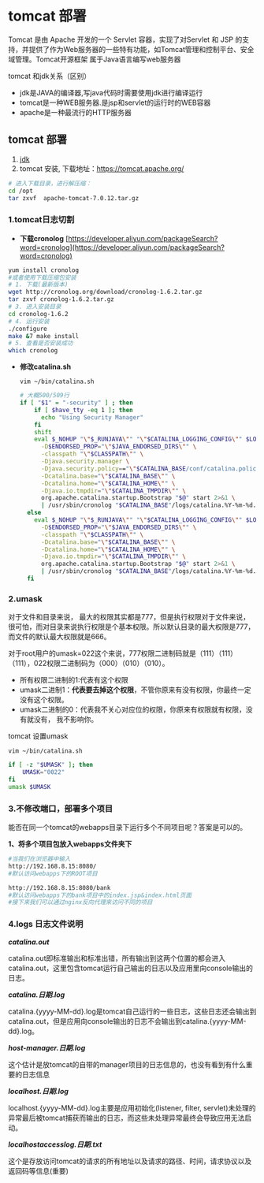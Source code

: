 # tomcat 部署

Tomcat 是由 Apache 开发的一个 Servlet 容器，实现了对Servlet 和 JSP 的支持，并提供了作为Web服务器的一些特有功能，如Tomcat管理和控制平台、安全域管理。Tomcat开源框架 属于Java语言编写web服务器

tomcat 和jdk关系（区别）

- jdk是JAVA的编译器,写java代码时需要使用jdk进行编译运行
- tomcat是一种WEB服务器.是jsp和servlet的运行时的WEB容器
- apache是一种最流行的HTTP服务器

## tomcat 部署

1. [jdk](../jdk/jdk.md)
2. tomcat 安装, 下载地址：https://tomcat.apache.org/

```bash
# 进入下载目录，进行解压缩：
cd /opt
tar zxvf  apache-tomcat-7.0.12.tar.gz
```

### 1.tomcat日志切割

* **下载cronolog**
  [https://developer.aliyun.com/packageSearch?word=cronolog](https://developer.aliyun.com/packageSearch?word=cronolog)

```bash
yum install cronolog
#或者使用下载压缩包安装
# 1. 下载(最新版本)
wget http://cronolog.org/download/cronolog-1.6.2.tar.gz
tar zxvf cronolog-1.6.2.tar.gz
# 3. 进入安装目录
cd cronolog-1.6.2
# 4. 运行安装
./configure
make &7 make install
# 5. 查看是否安装成功
which cronolog
```

* **修改catalina.sh**

  `vim ~/bin/catalina.sh`

  ```bash
  # 大概500/509行
  if [ "$1" = "-security" ] ; then
      if [ $have_tty -eq 1 ]; then
        echo "Using Security Manager"
      fi
      shift
      eval $_NOHUP "\"$_RUNJAVA\"" "\"$CATALINA_LOGGING_CONFIG\"" $LOGGING_MANAGER "$JAVA_OPTS" "$CATALINA_OPTS" \
        -D$ENDORSED_PROP="\"$JAVA_ENDORSED_DIRS\"" \
        -classpath "\"$CLASSPATH\"" \
        -Djava.security.manager \
        -Djava.security.policy=="\"$CATALINA_BASE/conf/catalina.policy\"" \
        -Dcatalina.base="\"$CATALINA_BASE\"" \
        -Dcatalina.home="\"$CATALINA_HOME\"" \
        -Djava.io.tmpdir="\"$CATALINA_TMPDIR\"" \
        org.apache.catalina.startup.Bootstrap "$@" start 2>&1 \
        | /usr/sbin/cronolog "$CATALINA_BASE"/logs/catalina.%Y-%m-%d.out >> /dev/null &
    else
      eval $_NOHUP "\"$_RUNJAVA\"" "\"$CATALINA_LOGGING_CONFIG\"" $LOGGING_MANAGER "$JAVA_OPTS" "$CATALINA_OPTS" \
        -D$ENDORSED_PROP="\"$JAVA_ENDORSED_DIRS\"" \
        -classpath "\"$CLASSPATH\"" \
        -Dcatalina.base="\"$CATALINA_BASE\"" \
        -Dcatalina.home="\"$CATALINA_HOME\"" \
        -Djava.io.tmpdir="\"$CATALINA_TMPDIR\"" \
        org.apache.catalina.startup.Bootstrap "$@" start 2>&1 \
        | /usr/sbin/cronolog "$CATALINA_BASE"/logs/catalina.%Y-%m-%d.out >> /dev/null &
    fi
  ```

### 2.umask

对于文件和目录来说， 最大的权限其实都是777，但是执行权限对于文件来说，很可怕，而对目录来说执行权限是个基本权限。所以默认目录的最大权限是777，而文件的默认最大权限就是666。

对于root用户的umask=022这个来说，777权限二进制码就是（111）（111）（111），022权限二进制码为（000）（010）（010）。

* 所有权限二进制的1:代表有这个权限
* umask二进制1：**代表要去掉这个权限**，不管你原来有没有权限，你最终一定没有这个权限。
* umask二进制的0：代表我不关心对应位的权限，你原来有权限就有权限，没有就没有， 我不影响你。

tomcat 设置umask

`vim ~/bin/catalina.sh`

```bash
if [ -z "$UMASK" ]; then 
    UMASK="0022" 
fi 
umask $UMASK 
```

### 3.不修改端口，部署多个项目

能否在同一个tomcat的webapps目录下运行多个不同项目呢？答案是可以的。

**1、将多个项目包放入webapps文件夹下**

```bash
#当我们在浏览器中输入 
http://192.168.8.15:8080/   
#默认访问webapps下的ROOT项目

http://192.168.8.15:8080/bank  
#默认访问webapps下的bank项目中的index.jsp&index.html页面
#接下来我们可以通过nginx反向代理来访问不同的项目
```

### 4.logs 日志文件说明

***catalina.out***

catalina.out即标准输出和标准出错，所有输出到这两个位置的都会进入catalina.out，这里包含tomcat运行自己输出的日志以及应用里向console输出的日志。

***catalina.日期.log***

catalina.{yyyy-MM-dd}.log是tomcat自己运行的一些日志，这些日志还会输出到catalina.out，但是应用向console输出的日志不会输出到catalina.{yyyy-MM-dd}.log。

***host-manager.日期.log***

这个估计是放tomcat的自带的manager项目的日志信息的，也没有看到有什么重要的日志信息

***localhost.日期.log***

localhost.{yyyy-MM-dd}.log主要是应用初始化(listener, filter, servlet)未处理的异常最后被tomcat捕获而输出的日志，而这些未处理异常最终会导致应用无法启动。

***localhost***​***access***​***log.日期.txt***

这个是存放访问tomcat的请求的所有地址以及请求的路径、时间，请求协议以及返回码等信息(重要)
